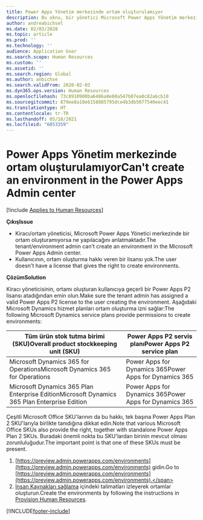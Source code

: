 ```yaml
---
title: Power Apps Yönetim merkezinde ortam oluşturulamıyor
description: Bu oknu, bir yönetici Microsoft Power Apps Yönetim merkezinde bir ortam oluşturamıyorsa ne yapılacağını anlatmaktadır.
author: andreabichsel
ms.date: 02/03/2020
ms.topic: article
ms.prod: ''
ms.technology: ''
audience: Application User
ms.search.scope: Human Resources
ms.custom: ''
ms.assetid: ''
ms.search.region: Global
ms.author: anbichse
ms.search.validFrom: 2020-02-03
ms.dyn365.ops.version: Human Resources
ms.openlocfilehash: 73c8910900ba6486a8e60a547b07ea0c82a6cb10
ms.sourcegitcommit: 879ee8a10e6158885795dce4b3db5077540eec41
ms.translationtype: HT
ms.contentlocale: tr-TR
ms.lasthandoff: 05/18/2021
ms.locfileid: "6053359"
---
```

# <a name="cant-create-an-environment-in-the-power-apps-admin-center"></a><span data-ttu-id="6640b-103">Power Apps Yönetim merkezinde ortam oluşturulamıyor</span><span class="sxs-lookup"><span data-stu-id="6640b-103">Can't create an environment in the Power Apps Admin center</span></span>

[!include [Applies to Human Resources](../includes/applies-to-hr.md)]

<span data-ttu-id="6640b-104">**Çıkış**</span><span class="sxs-lookup"><span data-stu-id="6640b-104">**Issue**</span></span>

- <span data-ttu-id="6640b-105">Kiracı/ortam yöneticisi, Microsoft Power Apps Yönetici merkezinde bir ortam oluşturamıyorsa ne yapılacağını anlatmaktadır.</span><span class="sxs-lookup"><span data-stu-id="6640b-105">The tenant/environment admin can't create an environment in the Microsoft Power Apps Admin center.</span></span>
- <span data-ttu-id="6640b-106">Kullanıcının, ortam oluşturma hakkı veren bir lisansı yok.</span><span class="sxs-lookup"><span data-stu-id="6640b-106">The user doesn't have a license that gives the right to create environments.</span></span>

<span data-ttu-id="6640b-107">**Çözüm**</span><span class="sxs-lookup"><span data-stu-id="6640b-107">**Solution**</span></span>

<span data-ttu-id="6640b-108">Kiracı yöneticisinin, ortamı oluşturan kullanıcıya geçerli bir Power Apps P2 lisansı atadığından emin olun.</span><span class="sxs-lookup"><span data-stu-id="6640b-108">Make sure the tenant admin has assigned a valid Power Apps P2 license to the user creating the environment.</span></span> <span data-ttu-id="6640b-109">Aşağıdaki Microsoft Dynamics hizmet planları ortam oluşturma izni sağlar:</span><span class="sxs-lookup"><span data-stu-id="6640b-109">The following Microsoft Dynamics service plans provide permissions to create environments:</span></span>

| <span data-ttu-id="6640b-110">Tüm ürün stok tutma birimi (SKU)</span><span class="sxs-lookup"><span data-stu-id="6640b-110">Overall product stockkeeping unit (SKU)</span></span>       | <span data-ttu-id="6640b-111">Power Apps P2 servis planı</span><span class="sxs-lookup"><span data-stu-id="6640b-111">Power Apps P2 service plan</span></span>  |
|------------------------------------------------|----------------------------|
| <span data-ttu-id="6640b-112">Microsoft Dynamics 365 for Operations</span><span class="sxs-lookup"><span data-stu-id="6640b-112">Microsoft Dynamics 365 for Operations</span></span>          | <span data-ttu-id="6640b-113">Power Apps for Dynamics 365</span><span class="sxs-lookup"><span data-stu-id="6640b-113">Power Apps for Dynamics 365</span></span> |
| <span data-ttu-id="6640b-114">Microsoft Dynamics 365 Plan Enterprise Edition</span><span class="sxs-lookup"><span data-stu-id="6640b-114">Microsoft Dynamics 365 Plan Enterprise Edition</span></span> | <span data-ttu-id="6640b-115">Power Apps for Dynamics 365</span><span class="sxs-lookup"><span data-stu-id="6640b-115">Power Apps for Dynamics 365</span></span> |

<span data-ttu-id="6640b-116">Çeşitli Microsoft Office SKU'larının da bu hakkı, tek başına Power Apps Plan 2 SKU'larıyla birlikte tanıdığına dikkat edin.</span><span class="sxs-lookup"><span data-stu-id="6640b-116">Note that various Microsoft Office SKUs also provide the right, together with standalone Power Apps Plan 2 SKUs.</span></span> <span data-ttu-id="6640b-117">Buradaki önemli nokta bu SKU'lardan birinin mevcut olması zorunluluğudur.</span><span class="sxs-lookup"><span data-stu-id="6640b-117">The important point is that one of these SKUs must be present.</span></span>

1. <span data-ttu-id="6640b-118">[https://preview.admin.powerapps.com/environments](https://preview.admin.powerapps.com/environments) gidin.</span><span class="sxs-lookup"><span data-stu-id="6640b-118">Go to [https://preview.admin.powerapps.com/environments](https://preview.admin.powerapps.com/environments).</span></span>
2. <span data-ttu-id="6640b-119">[İnsan Kaynakları sağlama](/dynamics365/unified-operations/talent/provisioning-talent) içindeki talimatları izleyerek ortamlar oluşturun.</span><span class="sxs-lookup"><span data-stu-id="6640b-119">Create the environments by following the instructions in [Provision Human Resources](/dynamics365/unified-operations/talent/provisioning-talent).</span></span>


[!INCLUDE[footer-include](../includes/footer-banner.md)]